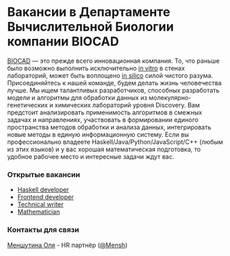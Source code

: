 # Вакансии в Департаменте Вычислительной Биологии компании BIOCAD

[BIOCAD](https://biocad.ru) — это прежде всего инновационная компания. То, что раньше было возможно выполнить исключительно [in vitro](https://ru.wikipedia.org/wiki/In_vitro) в стенах лабораторий, может быть воплощено [in silico](https://ru.wikipedia.org/wiki/In_silico) силой чистого разума. Присоединяйтесь к нашей команде, будем делать жизнь человечества лучше. Мы ищем талантливых разработчиков, способных разработать модели и алгоритмы для обработки данных из молекулярно-генетических и химических лабораторий уровня Discovery. Вам предстоит анализировать применимость алгоритмов в смежных задачах и направлениях, участвовать в формировании единого пространства методов обработки и анализа данных, интегрировать новые методы в единую информационную систему. Если вы профессионально владеете Haskell/Java/Python/JavaScript/C++ (любым из этих языков) и у вас хорошая математическая подготовка, то удобное рабочее место и интересные задачи ждут вас.

### Открытые вакансии
  - [Haskell developer](/positions/haskell.md)
  - [Frontend developer](/positions/front.md)
  - [Technical writer](/positions/writer.md)
  - [Mathematician](/positions/pkpd.md)

### Контакты для связи
[Меншутина Оля](mailto:menshutina@biocad.ru) - HR партнёр ([@Mensh](https://telegram.me/Mensh))
